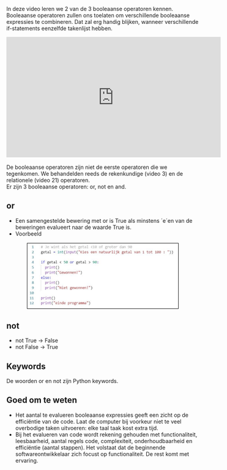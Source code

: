 In deze video leren we 2 van de 3 booleaanse operatoren kennen. Booleaanse operatoren zullen ons toelaten om verschillende booleaanse expressies te combineren. Dat zal erg handig blijken, wanneer verschillende if-statements eenzelfde takenlijst hebben.

<div align="center">
  <iframe width="560" height="315" src="https://www.youtube.com/embed/NYRbDIlTGlM" title="YouTube video player" frameborder="0" allow="accelerometer; autoplay; clipboard-write; encrypted-media; gyroscope; picture-in-picture; web-share" allowfullscreen></iframe>
</div>

De booleaanse operatoren zijn niet de eerste operatoren die we tegenkomen. We behandelden reeds de rekenkundige (video 3) en de relationele (video 21) operatoren.<br>
Er zijn 3 booleaanse operatoren: or, not en and.

## or
* Een samengestelde bewering met or is True als minstens ´e´en van de beweringen evalueert naar de waarde True is.
* Voorbeeld

<div align="center">
  <img src="media/or.png" align="center" width="400px" data-caption="De booleaanse operator <b>or</b>.">
</div>

## not
* not True → False
* not False → True

## Keywords
De woorden or en not zijn Python keywords.

## Goed om te weten
* Het aantal te evalueren booleaanse expressies geeft een zicht op de efficiëntie van de code. Laat de computer bij voorkeur niet te veel overbodige taken uitvoeren: elke taal taak kost extra tijd.
* Bij het evalueren van code wordt rekening gehouden met functionaliteit, leesbaarheid, aantal regels code, complexiteit, onderhoudbaarheid en efficiëntie (aantal stappen). Het volstaat dat de beginnende softwareontwikkelaar zich focust op functionaliteit. De rest komt met ervaring.
